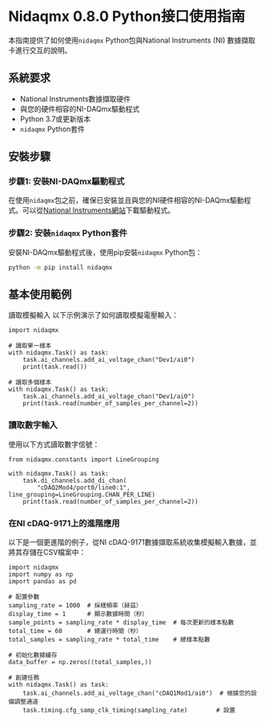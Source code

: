 # Nidaqmx 0.8.0 Python接口使用指南

本指南提供了如何使用`nidaqmx` Python包與National Instruments (NI) 數據擷取卡進行交互的說明。

## 系統要求

- National Instruments數據擷取硬件
- 與您的硬件相容的NI-DAQmx驅動程式
- Python 3.7或更新版本
- `nidaqmx` Python套件

## 安裝步驟

### 步驟1: 安裝NI-DAQmx驅動程式

在使用`nidaqmx`包之前，確保已安裝並且與您的NI硬件相容的NI-DAQmx驅動程式。可以從[National Instruments網站](https://www.ni.com/en-us/support/downloads/drivers/download.ni-daqmx.html)下載驅動程式。

### 步驟2: 安裝`nidaqmx` Python套件

安裝NI-DAQmx驅動程式後，使用pip安裝`nidaqmx` Python包：

```bash
python -m pip install nidaqmx
```

## 基本使用範例
讀取模擬輸入
以下示例演示了如何讀取模擬電壓輸入：


```python=
import nidaqmx

# 讀取單一樣本
with nidaqmx.Task() as task:
    task.ai_channels.add_ai_voltage_chan("Dev1/ai0")
    print(task.read())

# 讀取多個樣本
with nidaqmx.Task() as task:
    task.ai_channels.add_ai_voltage_chan("Dev1/ai0")
    print(task.read(number_of_samples_per_channel=2))
```

### 讀取數字輸入
使用以下方式讀取數字信號：

```python=
from nidaqmx.constants import LineGrouping

with nidaqmx.Task() as task:
    task.di_channels.add_di_chan(
        "cDAQ2Mod4/port0/line0:1", line_grouping=LineGrouping.CHAN_PER_LINE)
    print(task.read(number_of_samples_per_channel=2))
```

### 在NI cDAQ-9171上的進階應用
以下是一個更進階的例子，從NI cDAQ-9171數據擷取系統收集模擬輸入數據，並將其存儲在CSV檔案中：

```python=
import nidaqmx
import numpy as np
import pandas as pd

# 配置參數
sampling_rate = 1000  # 採樣頻率（赫茲）
display_time = 1      # 顯示數據時間（秒）
sample_points = sampling_rate * display_time  # 每次更新的樣本點數
total_time = 60       # 總運行時間（秒）
total_samples = sampling_rate * total_time    # 總樣本點數

# 初始化數據緩存
data_buffer = np.zeros((total_samples,))

# 創建任務
with nidaqmx.Task() as task:
    task.ai_channels.add_ai_voltage_chan("cDAQ1Mod1/ai0")  # 根據您的設備調整通道
    task.timing.cfg_samp_clk_timing(sampling_rate)        # 設置
```
